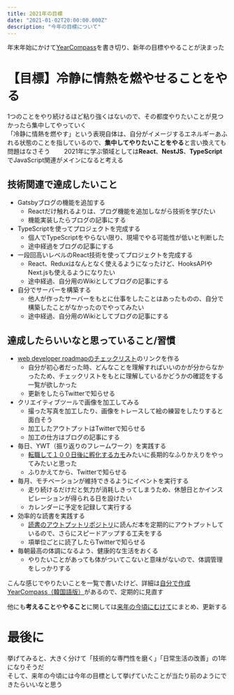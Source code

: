```yaml
---
title: 2021年の目標
date: "2021-01-02T20:00:00.000Z"
description: "今年の目標について"
---
```


年末年始にかけて[YearCompass](https://yearcompass.com/)を書き切り、新年の目標ややることが決まった  

# 【目標】冷静に情熱を燃やせることをやる
1つのことをやり続けるほど粘り強くはないので、その都度やりたいことが見つかったら集中してやっていく  
「冷静に情熱を燃やす」という表現自体は、自分がイメージするエネルギーあふれる状態のことを指しているので、**集中してやりたいことをやる**と言い換えても問題はなさそう　　
2021年に学ぶ領域としては**React**、**NestJS**、**TypeScript**でJavaScript関連がメインになると考える

## 技術関連で達成したいこと
- Gatsbyブログの機能を追加する
  - Reactだけ触れるよりは、ブログ機能を追加しながら技術を学びたい
  - 機能実装したらブログの記事にする
- TypeScriptを使ってプロジェクトを完成する
  - 個人でTypeScriptをやらない限り、現場でやる可能性が低いと判断した
  - 途中経過をブログの記事にする
- 一段回高いレベルのReact技術を使ってプロジェクトを完成する
  - React、Reduxはなんとなく使えるようになったけど、HooksAPIやNext.jsも使えるようになりたい
  - 途中経過、自分用のWikiとしてブログの記事にする
- 自分でサーバーを構築する
  - 他人が作ったサーバーをもとに仕事をしたことはあったものの、自分で構築したことがなかったのでやってみたい
  - 途中経過、自分用のWikiとしてブログの記事にする

## 達成したらいいなと思っていること/習慣
- [web developer roadmapのチェックリスト](https://github.com/LeeDDHH/web-developer-roadmap-link-list/blob/main/frontend/list.md)のリンクを作る
  - 自分が初心者だった時、どんなことを理解すればいいのかが分からなかったため、チェックリストをもとに理解しているかどうかの確認をする一覧が欲しかった
  - 更新をしたらTwitterで知らせる
- クリエイティブツールで画像を加工してみる
  - 撮った写真を加工したり、画像をトレースして絵の練習をしたりすると面白そう
  - 加工したアウトプットはTwitterで知らせる
  - 加工の仕方はブログの記事にする
- 毎日、YWT（振り返りのフレームワーク）を実践する
  - [転職して１００日後に孵化するカモ](https://twitter.com/camomile_cafe/status/1260877545299312640)みたいに長期的なふりかえりをやってみたいと思った
  - ふりかえてから、Twitterで知らせる
- 毎月、モチベーションが維持できるようにイベントを実行する
  - 走り続けるだけだと気力が消耗しきってしまうため、休憩日とかインスピレーションが得られる日を設けたい
  - カレンダーに予定を記録して実行する
- 効率的な読書を実践する
  - [読書のアウトプットリポジトリ](https://github.com/LeeDDHH/book-output)に読んだ本を定期的にアウトプットしているので、さらにスピードアップする工夫をする
  - 項単位ごとに読了したらTwitterで知らせる
- 毎朝最高の体調になるよう、健康的な生活をおくる
  - やりたいことがあっても体がついてこないと意味がないので、体調管理をしっかりする

こんな感じでやりたいことを一覧で書いたけど、詳細は[自分で作成YearCompass（韓国語版）](https://github.com/LeeDDHH/2021-plan/blob/main/ko-KR-YearCompass-booklet-A4-fillable(2020-12-30).pdf)があるので、定期的に見直す

他にも**考えること**や**やること**に関しては[来年の今頃にむけて](https://github.com/LeeDDHH/2021-plan/blob/main/year-schedule.md)にまとめ、更新する

# 最後に
挙げてみると、大きく分けて「技術的な専門性を磨く」「日常生活の改善」の1年になりそうだ  
そして、来年の今頃には今年の目標として挙げていたことが当たり前のようにできたらいいなと思う

